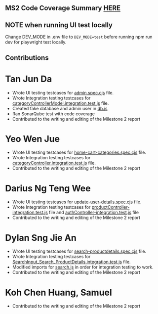 ## MS2 Code Coverage Summary [HERE](MS2.pdf)

## NOTE when running UI test locally 
Change DEV_MODE in .env file to ```DEV_MODE=test``` before running npm run dev for playwright test locally.

## Contributions
# Tan Jun Da
- Wrote UI testing testcases for [admin.spec.cjs](./tests/admin.spec.cjs) file.
- Wrote Integration testing testcases for [categoryControllerModel.integration.test.js](./controllers/categoryControllerModel.integration.test.js) file.
- Created fake database and admin user in [db.js](./config/db.js)
- Ran SonarQube test with code coverage
- Contributed to the writing and editing of the Milestone 2 report

# Yeo Wen Jue
- Wrote UI testing testcases for [home-cart-categories.spec.cjs](./tests/home-cart-categories.spec.cjs) file.
- Wrote Integration testing testcases for [categoryController.integration.test.js](./controllers/categoryController.integration.test.js) file.
- Contributed to the writing and editing of the Milestone 2 report

# Darius Ng Teng Wee
- Wrote UI testing testcases for [update-user-details.spec.cjs](./tests/update-user-details.spec.cjs) file.
- Wrote Integration testing testcases for [productController-integration.test.js](./controllers/productController-integration.test.js) file and
[authController-integration.test.js](./controllers/authController-integration.test.js) file
- Contributed to the writing and editing of the Milestone 2 report

# Dylan Sng Jie An
- Wrote UI testing testcases for [search-productdetails.spec.cjs](./tests/search-productdetails.spec.cjs) file.
- Wrote Integration testing testcases for [SearchInput_Search_ProductDetails.integration.test.js](./client/integrationTests/SearchInput_Search_ProductDetails.integration.test.js) file.
- Modified imports for [search.js](./client/src/context/search.js) in order for integration testing to work.
- Contributed to the writing and editing of the Milestone 2 report

# Koh Chen Huang, Samuel
- Contributed to the writing and editing of the Milestone 2 report
